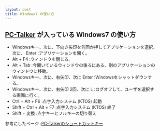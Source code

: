 ```yaml
---
layout: post
title: Windows7 の使い方
---
```

## [PC-Talker](http://www.aok-net.com/screenreader/) が入っている Windows7 の使い方
- Windowsキー、次に、下向き矢印を何回か押してアプリケーションを選択、次に、 Enter	:アプリケーションを開く。
- Alt + F4	:ウィンドウを閉じる。
- Alt + Tab	:今開いているウィンドウの後ろにある、別のアプリケーションのウィンドウに移動。
- Windowsキー、次に、右矢印、次に Enter	:Windowsをシャットダウンする。
- Windowsキー、次に、右矢印 2回、次に L	:ログオフして、ユーザを選択する画面に行く。
- Ctrl + Alt + F6	:点字入力システム (KTOS) 起動
- Shift + Ctrl + Alt + F7	:点字入力システム (KTOS) 終了
- Shift + 変換	:点字キーとフルキーの切り替え

参考にしたページ	:[PC-Talkerのショートカットキー](http://www6.plala.or.jp/kakehasi/reader/pc-talker/pc-talker-key-hyo.html)
